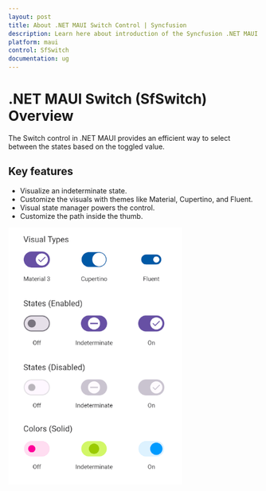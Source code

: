 ```yaml
---
layout: post
title: About .NET MAUI Switch Control | Syncfusion
description: Learn here about introduction of the Syncfusion .NET MAUI Switch (SfSwitch) control, its elements, and more.
platform: maui
control: SfSwitch
documentation: ug
---
```


# .NET MAUI Switch (SfSwitch) Overview

The Switch control in .NET MAUI provides an efficient way to select between the states based on the toggled value.

## Key features

 * Visualize an indeterminate state.
 * Customize the visuals with themes like Material, Cupertino, and Fluent.
 * Visual state manager powers the control.
 * Customize the path inside the thumb.

![Overview image of SfSwitch](Images/overview/Overview.png)